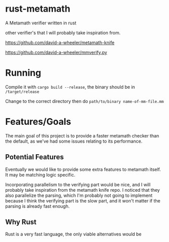 # rust-metamath
A Metamath verifier written in rust


other verifier's that I will probably take inspiration from.


https://github.com/david-a-wheeler/metamath-knife

https://github.com/david-a-wheeler/mmverify.py






# Running

Compile it with `cargo build --release`, the binary should be in `/target/release`

Change to the correct directory then do `path/to/binary name-of-mm-file.mm`




# Features/Goals

The main goal of this project is to provide a faster metamath checker than the
default, as we've had some issues relating to its performance.

## Potential Features

Eventually we would like to provide some extra features to metamath itself.  It
may be matching logic specific. 

Incorporating parallelism to the verifying part would be nice, and I will
probably take inspiration from the metamath knife repo. I noticed that they also
parallelize the parsing, which I'm probably not going to implement because I
think the verifying part is the slow part, and it won't matter if the parsing is
already fast enough. 

## Why Rust

Rust is a very fast language, the only viable alternatives would be

